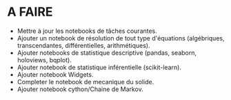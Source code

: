 # A FAIRE

- Mettre à jour les notebooks de tâches courantes.
- Ajouter un notebook de résolution de tout type d'équations (algébriques, transcendantes, différentielles, arithmétiques).
- Ajouter notebooks de statistique descriptive (pandas, seaborn, holoviews, bqplot).
- Ajouter notebook de statistique inférentielle (scikit-learn).
- Ajouter notebook Widgets.
- Completer le notebook de mecanique du solide.
- Ajouter notebook cython/Chaine de Markov.
